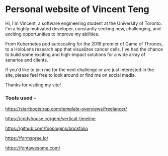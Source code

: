 # Personal website of Vincent Teng
Hi, I'm Vincent, a software engineering student at the University of Toronto. I'm a highly motivated developer, constantly seeking new, challenging, and exciting opportunities to improve my abilities.

From Kubernetes pod autoscaling for the 2019 premier of Game of Thrones, to a HoloLens research app that visualizes cancer cells, I've had the chance to build some exciting and high-impact solutions for a wide array of senarios and clients.

If you'd like to join me for the next challenge or are just interested in the site, please feel free to look around or find me on social media.

Thanks for visiting my site!

### Tools used - 
https://startbootstrap.com/template-overviews/freelancer/

https://codyhouse.co/gem/vertical-timeline

https://github.com/fooplugins/brickfolio

https://formspree.io/

https://fontawesome.com/


    